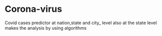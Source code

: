 # Corona-virus
Covid cases predictor at nation,state and city_ level also at the state level makes the analysis by using algorithms

